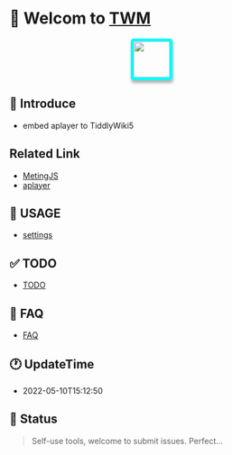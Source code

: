 # 🎉 Welcom to [TWM](https://twms.vercel.app/)

<div style="text-align: center;">
<img src="https://cdn.jsdelivr.net/gh/oeyoews/img/music-notes.png" style="border-radius: 5px; border: 5px solid cyan; box-shadow: 1px 5px 5px #0000004d;width:64px;" />
</div>


## 👤 Introduce

* embed aplayer to TiddlyWiki5

## Related Link

* [MetingJS](https://github.com/metowolf/MetingJS)
* [aplayer](https://github.com/DIYgod/APlayer)

## 📑 USAGE

* [settings](https://twms.vercel.app/#%24%3A%2Fplugins%2Foeyoews%2FTwm%2Fsettings)

## ✅ TODO

* [TODO](docs/TODO.md)

## 🎤 FAQ

* [FAQ](docs/FAQ.md)

## 🕐 UpdateTime

* 2022-05-10T15:12:50

## 🍰 Status

> Self-use tools, welcome to submit issues. Perfect...
